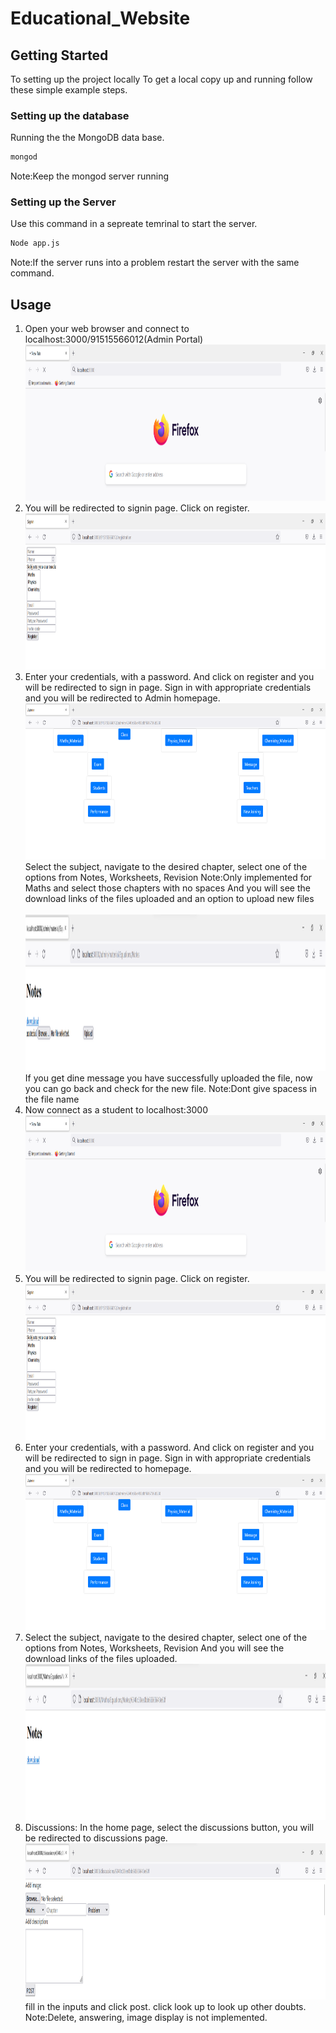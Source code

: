 # Educational_Website
<!-- PROJECT SHIELDS -->
<!--
*** I'm using markdown "reference style" links for readability.
*** Reference links are enclosed in brackets [ ] instead of parentheses ( ).
*** See the bottom of this document for the declaration of the reference variables
*** for contributors-url, forks-url, etc. This is an optional, concise syntax you may use.
*** https://www.markdownguide.org/basic-syntax/#reference-style-links
-->

<!-- GETTING STARTED -->
## Getting Started

To setting up the project locally
To get a local copy up and running follow these simple example steps.

### Setting up the database
Running the the MongoDB data base.
  ```sh
  mongod
  ```
Note:Keep the mongod server running

### Setting up the Server

Use this command in a sepreate temrinal to start the server.
  ```sh
  Node app.js
  ```
Note:If the server runs into a problem restart the server with the same command.
<!-- USAGE EXAMPLES -->
## Usage
  <ol>
    <li>
        Open your web browser and connect to localhost:3000/91515566012(Admin Portal)
      <img src="img/localhost.png" alt="Logo" width="1000" height="250">
      <br>
    </li>
    <li>
      You will be redirected to signin page. Click on register.
      <br>
      <img src="img/register_admin.png" alt="Logo" width="1000" height="250">
    </li>
    <li>
      Enter your credentials, with a password. And click on register and you will be redirected to sign in page.
      Sign in with appropriate credentials and you will be redirected to Admin homepage.
      <br>
      <img src="img/homepage_admin.png" alt="Logo" width="1000" height="250">   
      <br>
    </li>
      Select the subject, navigate to the desired chapter, select one of the options from Notes, Worksheets, Revision
      Note:Only implemented for Maths and select those chapters with no spaces
      And you will see the download links of the files uploaded and an option to upload new files
      <br
      <img src="img/chapter.png" alt="Logo" width="1000" height="250">   
      <br>
      <img src="img/download_admin.png" alt="Logo" width="1000" height="250"> 
      <br>
      If you get dine message you have successfully uploaded the file, now you can go back and check for the new file.
      Note:Dont give spacess in the file name
    <li>
      Now connect as a student to localhost:3000
      <br>
      <img src="img/localhost.png" alt="Logo" width="1000" height="250">
    </li>
    <li>
      You will be redirected to signin page. Click on register.
      <br>
      <img src="img/register_admin.png" alt="Logo" width="1000" height="250">
    </li>
    <li>
      Enter your credentials, with a password. And click on register and you will be redirected to sign in page.
      Sign in with appropriate credentials and you will be redirected to homepage.
      <br>
      <img src="img/homepage_admin.png" alt="Logo" width="1000" height="250">   
    </li>
    <li>
      Select the subject, navigate to the desired chapter, select one of the options from Notes, Worksheets, Revision
      And you will see the download links of the files uploaded.  
      <br>
      <img src="img/download.png" alt="Logo" width="1000" height="250">   
    </li>
    <li>
      Discussions:
      In the home page, select the discussions button, you will be redirected to discussions page.
      <br>
      <img src="img/discussions.png" alt="Logo" width="1000" height="250">
      <br>
      fill in the inputs and click post.
      click look up to look up other doubts.
      Note:Delete, answering, image display is not implemented.
    </li>
  </ol>
